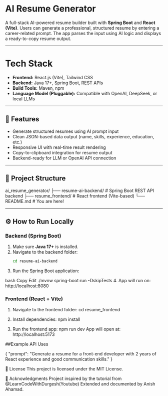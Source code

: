 #  AI Resume Generator

A full-stack AI-powered resume builder built with **Spring Boot** and **React (Vite)**. Users can generate a professional, structured resume by entering a career-related prompt. The app parses the input using AI logic and displays a ready-to-copy resume output.

---

# Tech Stack

- **Frontend:** React.js (Vite), Tailwind CSS
- **Backend:** Java 17+, Spring Boot, REST APIs
- **Build Tools:** Maven, npm
- **Language Model (Pluggable):** Compatible with OpenAI, DeepSeek, or local LLMs

---

## 🎯 Features

- Generate structured resumes using AI prompt input
- Clean JSON-based data output (name, skills, experience, education, etc.)
- Responsive UI with real-time result rendering
- Copy-to-clipboard integration for resume output
- Backend-ready for LLM or OpenAI API connection

---

## 📁 Project Structure

ai_resume_generator/
├── resume-ai-backend/ # Spring Boot REST API backend
├── resume_frontend/ # React frontend (Vite-based)
└── README.md # You are here!


---

## ⚙️ How to Run Locally

###  Backend (Spring Boot)

1. Make sure **Java 17+** is installed.
2. Navigate to the backend folder:
   ```bash
   cd resume-ai-backend
3. Run the Spring Boot application:

bash
Copy
Edit
./mvnw spring-boot:run -DskipTests
4. App will run on: http://localhost:8080

###  Frontend (React + Vite)
1. Navigate to the frontend folder:
cd resume_frontend

2. Install dependencies:
npm install

3. Run the frontend app:
npm run dev
App will open at: http://localhost:5173

##Example APi Uses

{
  "prompt": "Generate a resume for a front-end developer with 2 years of React experience and good communication skills."
}


📄 License
This project is licensed under the MIT License.

🙌 Acknowledgments
Project inspired by the tutorial from @LearnCodeWithDurgesh(Youtube)
Extended and documented by Anish Ahamad.
